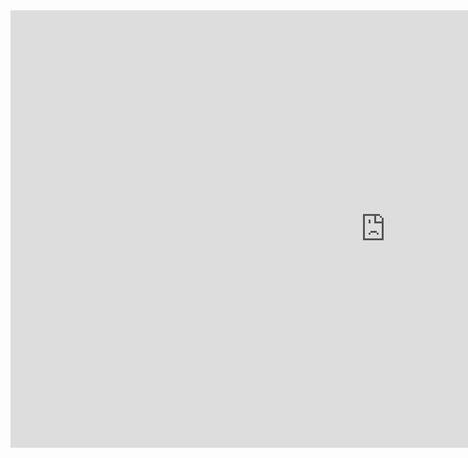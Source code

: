 <iframe src="https://slides.com/verolabtamu/vero-research-updatesfebruary-2023/embed/" width="1200" height="700" title="VERO website slidedeck" scrolling="no" frameborder="0" webkitallowfullscreen mozallowfullscreen allowfullscreen></iframe>

